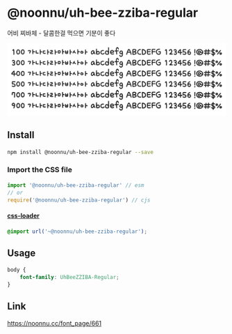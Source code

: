 # @noonnu/uh-bee-zziba-regular

어비 찌바체 - 달콤한걸 먹으면 기분이 좋다

![example](./example.png)

## Install

```bash
npm install @noonnu/uh-bee-zziba-regular --save
```

### Import the CSS file

```js
import '@noonnu/uh-bee-zziba-regular' // esm
// or
require('@noonnu/uh-bee-zziba-regular') // cjs
```

#### [css-loader](https://github.com/webpack-contrib/css-loader)

```css
@import url('~@noonnu/uh-bee-zziba-regular');
```

## Usage

```css
body {
    font-family: UhBeeZZIBA-Regular;
}
```

## Link

https://noonnu.cc/font_page/661
